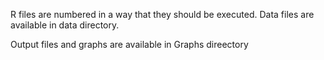 R files are numbered in a way that they should be executed. Data files are available in data directory.

Output files and graphs are available in Graphs direectory
